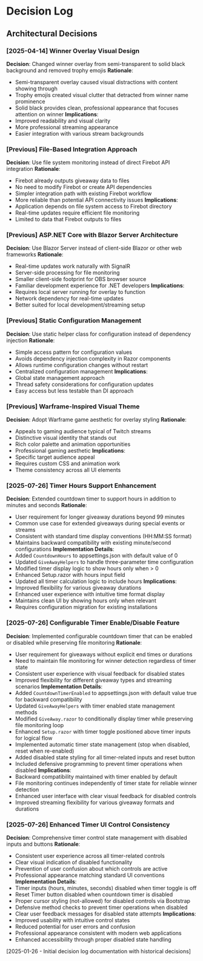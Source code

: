 # Decision Log

## Architectural Decisions

### [2025-04-14] Winner Overlay Visual Design
**Decision**: Changed winner overlay from semi-transparent to solid black background and removed trophy emojis
**Rationale**: 
- Semi-transparent overlay caused visual distractions with content showing through
- Trophy emojis created visual clutter that detracted from winner name prominence
- Solid black provides clean, professional appearance that focuses attention on winner
**Implications**: 
- Improved readability and visual clarity
- More professional streaming appearance
- Easier integration with various stream backgrounds

### [Previous] File-Based Integration Approach
**Decision**: Use file system monitoring instead of direct Firebot API integration
**Rationale**:
- Firebot already outputs giveaway data to files
- No need to modify Firebot or create API dependencies
- Simpler integration path with existing Firebot workflow
- More reliable than potential API connectivity issues
**Implications**:
- Application depends on file system access to Firebot directory
- Real-time updates require efficient file monitoring
- Limited to data that Firebot outputs to files

### [Previous] ASP.NET Core with Blazor Server Architecture
**Decision**: Use Blazor Server instead of client-side Blazor or other web frameworks
**Rationale**:
- Real-time updates work naturally with SignalR
- Server-side processing for file monitoring
- Smaller client-side footprint for OBS browser source
- Familiar development experience for .NET developers
**Implications**:
- Requires local server running for overlay to function
- Network dependency for real-time updates
- Better suited for local development/streaming setup

### [Previous] Static Configuration Management
**Decision**: Use static helper class for configuration instead of dependency injection
**Rationale**:
- Simple access pattern for configuration values
- Avoids dependency injection complexity in Razor components
- Allows runtime configuration changes without restart
- Centralized configuration management
**Implications**:
- Global state management approach
- Thread safety considerations for configuration updates
- Easy access but less testable than DI approach

### [Previous] Warframe-Inspired Visual Theme
**Decision**: Adopt Warframe game aesthetic for overlay styling
**Rationale**:
- Appeals to gaming audience typical of Twitch streams
- Distinctive visual identity that stands out
- Rich color palette and animation opportunities
- Professional gaming aesthetic
**Implications**:
- Specific target audience appeal
- Requires custom CSS and animation work
- Theme consistency across all UI elements

### [2025-07-26] Timer Hours Support Enhancement
**Decision**: Extended countdown timer to support hours in addition to minutes and seconds
**Rationale**:
- User requirement for longer giveaway durations beyond 99 minutes
- Common use case for extended giveaways during special events or streams
- Consistent with standard time display conventions (HH:MM:SS format)
- Maintains backward compatibility with existing minute/second configurations
**Implementation Details**:
- Added `CountdownHours` to appsettings.json with default value of 0
- Updated `GiveAwayHelpers` to handle three-parameter time configuration
- Modified timer display logic to show hours only when > 0
- Enhanced Setup.razor with hours input field
- Updated all timer calculation logic to include hours
**Implications**:
- Improved flexibility for various giveaway durations
- Enhanced user experience with intuitive time format display
- Maintains clean UI by showing hours only when relevant
- Requires configuration migration for existing installations

### [2025-07-26] Configurable Timer Enable/Disable Feature
**Decision**: Implemented configurable countdown timer that can be enabled or disabled while preserving file monitoring
**Rationale**:
- User requirement for giveaways without explicit end times or durations
- Need to maintain file monitoring for winner detection regardless of timer state
- Consistent user experience with visual feedback for disabled states
- Improved flexibility for different giveaway types and streaming scenarios
**Implementation Details**:
- Added `CountdownTimerEnabled` to appsettings.json with default value true for backward compatibility
- Updated `GiveAwayHelpers` with timer enabled state management methods
- Modified `GiveAway.razor` to conditionally display timer while preserving file monitoring loop
- Enhanced `Setup.razor` with timer toggle positioned above timer inputs for logical flow
- Implemented automatic timer state management (stop when disabled, reset when re-enabled)
- Added disabled state styling for all timer-related inputs and reset button
- Included defensive programming to prevent timer operations when disabled
**Implications**:
- Backward compatibility maintained with timer enabled by default
- File monitoring continues independently of timer state for reliable winner detection
- Enhanced user interface with clear visual feedback for disabled controls
- Improved streaming flexibility for various giveaway formats and durations

### [2025-07-26] Enhanced Timer UI Control Consistency
**Decision**: Comprehensive timer control state management with disabled inputs and buttons
**Rationale**:
- Consistent user experience across all timer-related controls
- Clear visual indication of disabled functionality
- Prevention of user confusion about which controls are active
- Professional appearance matching standard UI conventions
**Implementation Details**:
- Timer inputs (hours, minutes, seconds) disabled when timer toggle is off
- Reset Timer button disabled when countdown timer is disabled
- Proper cursor styling (not-allowed) for disabled controls via Bootstrap
- Defensive method checks to prevent timer operations when disabled
- Clear user feedback messages for disabled state attempts
**Implications**:
- Improved usability with intuitive control states
- Reduced potential for user errors and confusion
- Professional appearance consistent with modern web applications
- Enhanced accessibility through proper disabled state handling

[2025-01-26 - Initial decision log documentation with historical decisions]